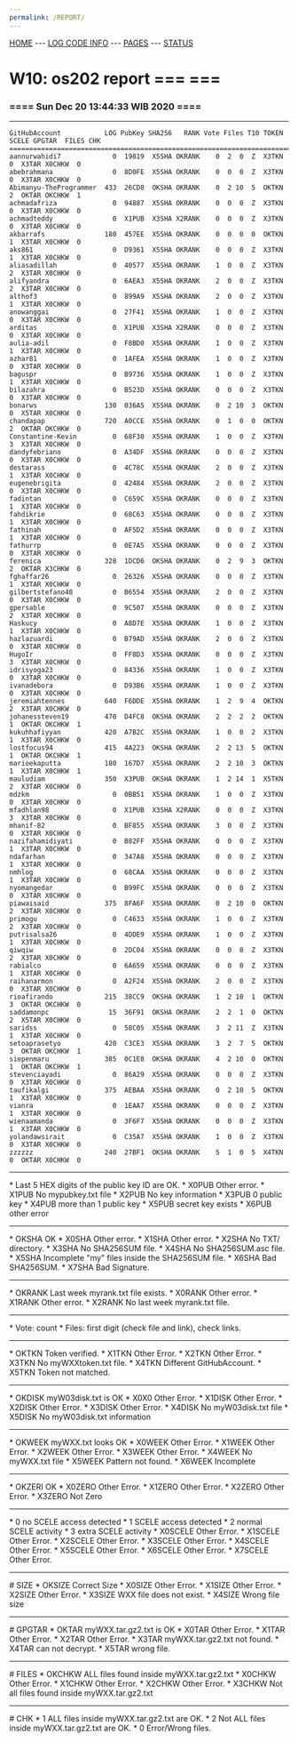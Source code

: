 ```yaml
---
permalink: /REPORT/
---
```

[HOME](../) ---
[LOG CODE INFO](https://osp4diss.vlsm.org/ETC/logCodes.txt) ---
[PAGES](../GitHubPages/) ---
[STATUS](../STATUS/)

# W10: os202 report === ===
### ==== Sun Dec 20 13:44:33 WIB 2020 ====
<hr>

```
GitHubAccount           LOG PubKey SHA256   RANK Vote Files T10 TOKEN SCELE GPGTAR  FILES CHK
=============================================================================================
aannurwahidi7             0  19819  X5SHA OKRANK    0  2  0  Z  X3TKN     0  X3TAR X0CHKW  0
abebrahmana               0  8D0FE  X5SHA OKRANK    0  0  0  Z  X3TKN     0  X3TAR X0CHKW  0
Abimanyu-TheProgrammer  433  26CD8  OKSHA OKRANK    0  2 10  5  OKTKN     2  OKTAR OKCHKW  1
achmadafriza              0  94887  X5SHA OKRANK    0  0  0  Z  X3TKN     0  X3TAR X0CHKW  0
achmadteddy               0  X1PUB  X3SHA X2RANK    0  0  0  Z  X3TKN     0  X3TAR X0CHKW  0
akbarrafs               180  457EE  X5SHA OKRANK    0  0  0  0  OKTKN     1  X3TAR X0CHKW  0
aks861                    0  D9361  X5SHA OKRANK    0  0  0  Z  X3TKN     1  X3TAR X0CHKW  0
aliasadillah              0  40577  X5SHA OKRANK    1  0  0  Z  X3TKN     2  X3TAR X0CHKW  0
alifyandra                0  6AEA3  X5SHA OKRANK    2  0  0  Z  X3TKN     2  X3TAR X0CHKW  0
althof3                   0  899A9  X5SHA OKRANK    2  0  0  Z  X3TKN     1  X3TAR X0CHKW  0
anowanggai                0  27F41  X5SHA OKRANK    1  0  0  Z  X3TKN     0  X3TAR X0CHKW  0
arditas                   0  X1PUB  X3SHA X2RANK    0  0  0  Z  X3TKN     0  X3TAR X0CHKW  0
aulia-adil                0  F8BD0  X5SHA OKRANK    1  0  0  Z  X3TKN     1  X3TAR X0CHKW  0
azhar81                   0  1AFEA  X5SHA OKRANK    1  0  0  Z  X3TKN     0  X3TAR X0CHKW  0
baguspr                   0  B9736  X5SHA OKRANK    1  0  0  Z  X3TKN     1  X3TAR X0CHKW  0
bilazahra                 0  B523D  X5SHA OKRANK    0  0  0  Z  X3TKN     0  X3TAR X0CHKW  0
bonarws                 130  036A5  X5SHA OKRANK    0  2 10  3  OKTKN     0  X5TAR X0CHKW  0
chandapap               720  A0CCE  X5SHA OKRANK    0  1  0  0  OKTKN     2  OKTAR OKCHKW  0
Constantine-Kevin         0  68F30  X5SHA OKRANK    1  0  0  Z  X3TKN     3  X3TAR X0CHKW  0
dandyfebriano             0  A34DF  X5SHA OKRANK    0  0  0  Z  X3TKN     0  X3TAR X0CHKW  0
destarass                 0  4C78C  X5SHA OKRANK    2  0  0  Z  X3TKN     1  X3TAR X0CHKW  0
eugenebrigita             0  42484  X5SHA OKRANK    2  0  0  Z  X3TKN     0  X3TAR X0CHKW  0
fadintan                  0  C659C  X5SHA OKRANK    0  0  0  Z  X3TKN     1  X3TAR X0CHKW  0
fahdikrie                 0  68C63  X5SHA OKRANK    0  0  0  Z  X3TKN     1  X3TAR X0CHKW  0
fathinah                  0  AF5D2  X5SHA OKRANK    0  0  0  Z  X3TKN     1  X3TAR X0CHKW  0
fathurrp                  0  0E7A5  X5SHA OKRANK    0  0  0  Z  X3TKN     0  X3TAR X0CHKW  0
ferenica                328  1DCD6  OKSHA OKRANK    0  2  9  3  OKTKN     2  OKTAR X3CHKW  0
fghaffar26                0  26326  X5SHA OKRANK    0  0  0  Z  X3TKN     1  X3TAR X0CHKW  0
gilbertstefano48          0  B6554  X5SHA OKRANK    2  0  0  Z  X3TKN     0  X3TAR X0CHKW  0
gpersable                 0  9C507  X5SHA OKRANK    0  0  0  Z  X3TKN     2  X3TAR X0CHKW  0
Haskucy                   0  A8D7E  X5SHA OKRANK    1  0  0  Z  X3TKN     1  X3TAR X0CHKW  0
hazlazuardi               0  B79AD  X5SHA OKRANK    2  0  0  Z  X3TKN     0  X3TAR X0CHKW  0
HugoIr                    0  FF8D3  X5SHA OKRANK    0  0  0  Z  X3TKN     3  X3TAR X0CHKW  0
idrisyoga23               0  84336  X5SHA OKRANK    1  0  0  Z  X3TKN     0  X3TAR X0CHKW  0
ivanadebora               0  D93B6  X5SHA OKRANK    1  0  0  Z  X3TKN     0  X3TAR X0CHKW  0
jeremiahtennes          640  F6DDE  X5SHA OKRANK    1  2  9  4  OKTKN     2  X3TAR X0CHKW  0
johanessteven19         470  D4FC8  OKSHA OKRANK    2  2  2  2  OKTKN     1  OKTAR OKCHKW  1
kukuhhafiyyan           420  A7B2C  X5SHA OKRANK    1  0  0  2  X3TKN     1  X3TAR X0CHKW  0
lostfocus94             415  4A223  OKSHA OKRANK    2  2 13  5  OKTKN     1  OKTAR OKCHKW  1
marioekaputta           180  167D7  X5SHA OKRANK    2  2 10  3  OKTKN     1  X3TAR X0CHKW  1
mauludiam               350  X3PUB  OKSHA OKRANK    1  2 14  1  X5TKN     2  X3TAR X0CHKW  0
mdzkm                     0  0BB51  X5SHA OKRANK    1  0  0  Z  X3TKN     0  X3TAR X0CHKW  0
mfadhlan98                0  X1PUB  X3SHA X2RANK    0  0  0  Z  X3TKN     3  X3TAR X0CHKW  0
mhanif-82                 0  BF855  X5SHA OKRANK    3  0  0  Z  X3TKN     0  X3TAR X0CHKW  0
nazifahamidiyati          0  B82FF  X5SHA OKRANK    0  0  0  Z  X3TKN     1  X3TAR X0CHKW  0
ndafarhan                 0  347A8  X5SHA OKRANK    0  0  0  Z  X3TKN     1  X3TAR X0CHKW  0
nmhlog                    0  68CAA  X5SHA OKRANK    0  0  0  Z  X3TKN     1  X3TAR X0CHKW  0
nyomangedar               0  B99FC  X5SHA OKRANK    0  0  0  Z  X3TKN     0  X3TAR X0CHKW  0
piawaisaid              375  8FA6F  X5SHA OKRANK    0  2 10  0  OKTKN     2  X3TAR X0CHKW  0
primogu                   0  C4633  X5SHA OKRANK    1  0  0  Z  X3TKN     2  X3TAR X0CHKW  0
putrisalsa26              0  4DDE9  X5SHA OKRANK    1  0  0  Z  X3TKN     1  X3TAR X0CHKW  0
qiwqiw                    0  2DC04  X5SHA OKRANK    0  0  0  Z  X3TKN     2  X3TAR X0CHKW  0
rabialco                  0  6A659  X5SHA OKRANK    0  0  0  Z  X3TKN     1  X3TAR X0CHKW  0
raihanarmon               0  A2F24  X5SHA OKRANK    2  0  0  Z  X3TKN     0  X3TAR X0CHKW  0
rioafirando             215  38CC9  OKSHA OKRANK    1  2 10  1  OKTKN     3  OKTAR OKCHKW  0
saddamonpc               15  36F91  OKSHA OKRANK    2  2  1  0  OKTKN     2  X5TAR X0CHKW  0
saridss                   0  58C05  X5SHA OKRANK    3  2 11  Z  X3TKN     1  X3TAR X0CHKW  0
setoaprasetyo           420  C3CE3  X5SHA OKRANK    3  2  7  5  OKTKN     3  OKTAR OKCHKW  1
siepenmaru              385  0C1E8  OKSHA OKRANK    4  2 10  0  OKTKN     1  OKTAR OKCHKW  1
stevenciayadi             0  86A29  X5SHA OKRANK    0  0  0  Z  X3TKN     0  X3TAR X0CHKW  0
taufikalgi              375  AEBAA  X5SHA OKRANK    0  2 10  5  OKTKN     1  X3TAR X0CHKW  0
vianra                    0  1EAA7  X5SHA OKRANK    0  0  0  Z  X3TKN     1  X3TAR X0CHKW  0
wienaamanda               0  3F6F7  X5SHA OKRANK    0  0  0  Z  X3TKN     1  X3TAR X0CHKW  0
yolandawsirait            0  C35A7  X5SHA OKRANK    1  0  0  Z  X3TKN     0  X3TAR X0CHKW  0
zzzzzz                  240  27BF1  OKSHA OKRANK    5  1  0  5  X4TKN     0  OKTAR X0CHKW  0
```

<hr>
* Last 5 HEX digits of the public key ID are OK.
* X0PUB Other error.
* X1PUB No mypubkey.txt file
* X2PUB No key information
* X3PUB 0 public key
* X4PUB more than 1 public key
* X5PUB secret key exists
* X6PUB other error
<hr>
* OKSHA OK
* X0SHA Other error.
* X1SHA Other error.
* X2SHA No TXT/ directory.
* X3SHA No SHA256SUM file.
* X4SHA No SHA256SUM.asc file.
* X5SHA Incomplete "my" files inside the SHA256SUM file.
* X6SHA Bad SHA256SUM.
* X7SHA Bad Signature.
<hr>
* OKRANK Last week myrank.txt file exists.
* X0RANK Other error.
* X1RANK Other error.
* X2RANK No last week myrank.txt file.
<hr>
* Vote: count
* Files: first digit (check file and link), check links.
<hr>
* OKTKN Token verified.
* X1TKN Other Error.
* X2TKN Other Error.
* X3TKN No myWXXtoken.txt file.
* X4TKN Different GitHubAccount.
* X5TKN Token not matched.
<hr>
* OKDISK myW03disk.txt is OK
* X0X0   Other Error.
* X1DISK Other Error.
* X2DISK Other Error.
* X3DISK Other Error.
* X4DISK No myW03disk.txt file
* X5DISK No myW03disk.txt information
<hr>
* OKWEEK myWXX.txt looks OK
* X0WEEK Other Error.
* X1WEEK Other Error.
* X2WEEK Other Error.
* X3WEEK Other Error.
* X4WEEK No myWXX.txt file
* X5WEEK Pattern not found.
* X6WEEK Incomplete
<hr>
* OKZERI OK
* X0ZERO Other Error.
* X1ZERO Other Error.
* X2ZERO Other Error.
* X3ZERO Not Zero
<hr>
* 0 no SCELE access detected
* 1 SCELE access detected
* 2 normal SCELE activity
* 3 extra  SCELE activity
* X0SCELE Other Error.
* X1SCELE Other Error.
* X2SCELE Other Error.
* X3SCELE Other Error.
* X4SCELE Other Error.
* X5SCELE Other Error.
* X6SCELE Other Error.
* X7SCELE Other Error.
<hr>
# SIZE
* OKSIZE Correct Size
* X0SIZE Other Error.
* X1SIZE Other Error.
* X2SIZE Other Error.
* X3SIZE WXX file does not exist.
* X4SIZE Wrong file size
<hr>
# GPGTAR
* OKTAR  myWXX.tar.gz2.txt is OK
* X0TAR  Other Error.
* X1TAR  Other Error.
* X2TAR  Other Error.
* X3TAR  myWXX.tar.gz2.txt not found.
* X4TAR  can not decrypt.
* X5TAR  wrong file.
<hr>
# FILES
* OKCHKW ALL files found inside myWXX.tar.gz2.txt
* X0CHKW Other Error.
* X1CHKW Other Error.
* X2CHKW Other Error.
* X3CHKW Not all files found inside myWXX.tar.gz2.txt
<hr>
# CHK
* 1 ALL files inside myWXX.tar.gz2.txt are OK.
* 2 Not ALL files inside myWXX.tar.gz2.txt are OK.
* 0 Error/Wrong files.

